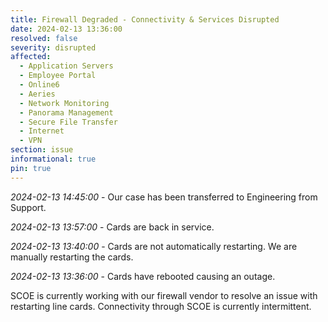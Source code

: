 ```yaml
---
title: Firewall Degraded - Connectivity & Services Disrupted
date: 2024-02-13 13:36:00
resolved: false
severity: disrupted
affected:
  - Application Servers
  - Employee Portal
  - Online6
  - Aeries
  - Network Monitoring
  - Panorama Management
  - Secure File Transfer
  - Internet
  - VPN
section: issue
informational: true
pin: true
---
```


*2024-02-13 14:45:00* - Our case has been transferred to Engineering from Support.

*2024-02-13 13:57:00* - Cards are back in service.

*2024-02-13 13:40:00* - Cards are not automatically restarting. We are manually restarting the cards.

*2024-02-13 13:36:00* - Cards have rebooted causing an outage.

SCOE is currently working with our firewall vendor to resolve an issue with restarting line cards. Connectivity through SCOE is currently intermittent.
